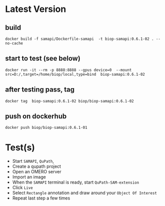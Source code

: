 # Latest Version

## build

```
docker build -f samapi/Dockerfile-samapi  -t biop-samapi:0.6.1-02 . --no-cache
```

## start to test (see below)

```
docker run -it --rm -p 8888:8888 --gpus device=0  --mount src=D:/,target=/home/biop/local,type=bind  biop-samapi:0.6.1-02
```

## after testing pass, tag 
```
docker tag  biop-samapi:0.6.1-02 biop/biop-samapi:0.6.1-02
```

## push on dockerhub
```
docker push biop/biop-samapi:0.6.1-01
```

# Test(s)

- Start `SAMAPI`, `QuPath`,
- Create a qupath project
- Open an OMERO server
- Import an image
- When the `SAMAPI` terminal is ready, start `QuPath-SAM-extension`
- Click `Live`
- Select `Rectangle` annotation and draw around your `Object Of Interest` 
- Repeat last step a few times

